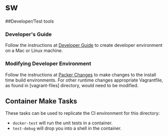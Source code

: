# sw


##Developer/Test tools

### Developer's Guide
Follow the instructions at [Developer Guide](docs/dev.md) to create
developer environment on a Mac or Linux machine.

### Modifying Developer Environment
Follow the instructions at [Packer Changes](docs/packer.md) to make
changes to the install time build environments. For other runtime changes
appropriate Vagrantfile, as found in [vagrant-files] directory, would need
to be modified.

## Container Make Tasks

These tasks can be used to replicate the CI environment for this directory:

* `docker-test` will run the unit tests in a container.
* `test-debug` will drop you into a shell in the container.

